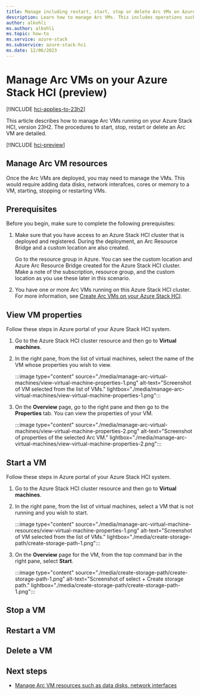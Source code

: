 ```yaml
---
title: Manage including restart, start, stop or delete Arc VMs on Azure Stack HCI (preview)
description: Learn how to manage Arc VMs. This includes operations such as start, stop, restart, view properties of Arc VMs running on your Azure stack HCI, version 23H2 (preview).
author: alkohli
ms.author: alkohli
ms.topic: how-to
ms.service: azure-stack
ms.subservice: azure-stack-hci
ms.date: 12/06/2023
---
```


# Manage Arc VMs on your Azure Stack HCI (preview)

[!INCLUDE [hci-applies-to-23h2](../../includes/hci-applies-to-23h2.md)]

This article describes how to manage Arc VMs running on your Azure Stack HCI, version 23H2. The procedures to start, stop, restart or delete an Arc VM are detailed.


[!INCLUDE [hci-preview](../../includes/hci-preview.md)]

## Manage Arc VM resources

Once the Arc VMs are deployed, you may need to manage the VMs. This would require adding data disks, network interafces, cores or memory to a VM, starting, stopping or restarting VMs.
  
## Prerequisites

Before you begin, make sure to complete the following prerequisites:

1. Make sure that you have access to an Azure Stack HCI cluster that is deployed and registered. During the deployment, an Arc Resource Bridge and a custom location are also created.
    
    Go to the resource group in Azure. You can see the custom location and Azure Arc Resource Bridge created for the Azure Stack HCI cluster. Make a note of the subscription, resource group, and the custom location as you use these later in this scenario.

1. You have one or more Arc VMs running on this Azure Stack HCI cluster. For more information, see [Create Arc VMs on your Azure Stack HCI](./create-arc-virtual-machines.md).


## View VM properties

Follow these steps in Azure portal of your Azure Stack HCI system.

1. Go to the Azure Stack HCI cluster resource and then go to **Virtual machines**.

1. In the right pane, from the list of virtual machines, select the name of the VM whose properties you wish to view.

   :::image type="content" source="./media/manage-arc-virtual-machines/view-virtual-machine-properties-1.png" alt-text="Screenshot of VM selected from the list of VMs." lightbox="./media/manage-arc-virtual-machines/view-virtual-machine-properties-1.png":::

1. On the **Overview** page, go to the right pane and then go to the **Properties** tab. You can view the properties of your VM.
    
   :::image type="content" source="./media/manage-arc-virtual-machines/view-virtual-machine-properties-2.png" alt-text="Screenshot of properties of the selected Arc VM." lightbox="./media/manage-arc-virtual-machines/view-virtual-machine-properties-2.png":::

  
## Start a VM

Follow these steps in Azure portal of your Azure Stack HCI system.

1. Go to the Azure Stack HCI cluster resource and then go to **Virtual machines**.

1. In the right pane, from the list of virtual machines, select a VM that is not running and you wish to start. 

   :::image type="content" source="./media/manage-arc-virtual-machine-resources/view-virtual-machine-properties-1.png" alt-text="Screenshot of VM selected from the list of VMs." lightbox="./media/create-storage-path/create-storage-path-1.png":::

1. On the **Overview** page for the VM, from the top command bar in the right pane, select **Start**. 
    
   :::image type="content" source="./media/create-storage-path/create-storage-path-1.png" alt-text="Screenshot of select + Create storage path." lightbox="./media/create-storage-path/create-storage-path-1.png":::


## Stop a VM

## Restart a VM

## Delete a VM






## Next steps

- [Manage Arc VM resources such as data disks, network interfaces](./manage-arc-virtual-machine-resources.md)
